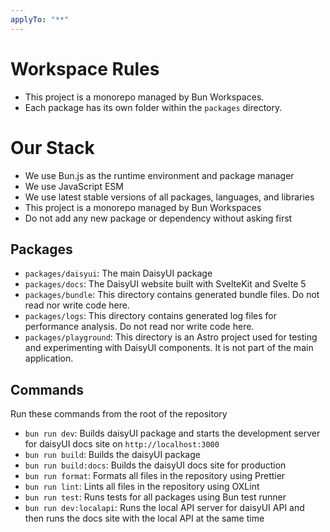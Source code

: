 ```yaml
---
applyTo: "**"
---
```


# Workspace Rules

- This project is a monorepo managed by Bun Workspaces.
- Each package has its own folder within the `packages` directory.

# Our Stack

- We use Bun.js as the runtime environment and package manager
- We use JavaScript ESM
- We use latest stable versions of all packages, languages, and libraries
- This project is a monorepo managed by Bun Workspaces
- Do not add any new package or dependency without asking first

## Packages

- `packages/daisyui`: The main DaisyUI package
- `packages/docs`: The DaisyUI website built with SvelteKit and Svelte 5
- `packages/bundle`: This directory contains generated bundle files. Do not read nor write code here.
- `packages/logs`: This directory contains generated log files for performance analysis. Do not read nor write code here.
- `packages/playground`: This directory is an Astro project used for testing and experimenting with DaisyUI components. It is not part of the main application.

## Commands

Run these commands from the root of the repository

- `bun run dev`: Builds daisyUI package and starts the development server for daisyUI docs site on `http://localhost:3000`
- `bun run build`: Builds the daisyUI package
- `bun run build:docs`: Builds the daisyUI docs site for production
- `bun run format`: Formats all files in the repository using Prettier
- `bun run lint`: Lints all files in the repository using OXLint
- `bun run test`: Runs tests for all packages using Bun test runner
- `bun run dev:localapi`: Runs the local API server for daisyUI API and then runs the docs site with the local API at the same time
